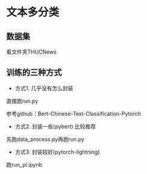# 文本多分类

## 数据集

看文件夹THUCNews


## 训练的三种方式

 - 方式1. 几乎没有怎么封装

直接跑run.py

参考github：Bert-Chinese-Text-Classification-Pytorch

 - 方式2. 封装一些(pybert) 比较推荐

先跑data_process.py再跑run.py

 - 方式3. 封装较好(pytorch-lightning)

跑run_pl.ipynb

